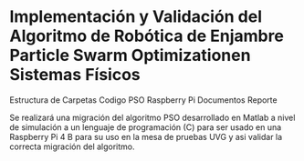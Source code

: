 # Implementación y Validación del Algoritmo de Robótica de Enjambre Particle Swarm Optimizationen Sistemas Físicos


Estructura de Carpetas
	Codigo
		PSO
	Raspberry Pi
	Documentos
	Reporte

Se realizará una migración del algoritmo PSO desarrollado en Matlab a nivel de simulación a un lenguaje de programación (C) para ser usado en una Raspberry Pi 4 B para su uso en la mesa de pruebas UVG y asi validar la correcta migración del algoritmo. 